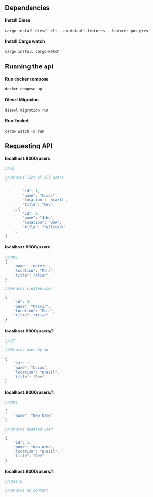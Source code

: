 ## Dependencies

#### Install Diesel
```
cargo install diesel_cli --no-default-features --features postgres
```

#### Install Cargo watch 

```
cargo install cargo-watch
```

## Running the api

#### Run docker compose

```
docker compose up
```

#### Diesel Migration

```
diesel migration run
```

#### Run Rocket

```
cargo watch -x run
```

## Requesting API

#### localhost:8000/users

```js
//GET

//Returns list of all users
[
    {
        "id": 1,
        "name": "Lucas",
        "location": "Brazil",
        "title": "Dev"
    },{
        "id": 2,
        "name": "John",
        "location": "USA",
        "title": "Fullstack"
    },
]
```

#### localhost:8000/users

```js
//POST
{
    "name": "Marvin",
    "location": "Mars",
    "title": "Alien"
}

//Returns created user

{
    "id": 3
    "name": "Marvin",
    "location": "Mars",
    "title": "Alien"
}
```

#### localhost:8000/users/1

```js
//GET

//Returns user by id

{
    "id": 1,
    "name": "Lucas",
    "location": "Brazil",
    "title": "Dev"
}
```

#### localhost:8000/users/1

```js
//POST

{
    "name": "New Name"
}

//Returns updated user

{
    "id": 1,
    "name": "New Name",
    "location": "Brazil",
    "title": "Dev"
}
```

#### localhost:8000/users/1

```js
//DELETE

//Returns no content
```
